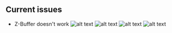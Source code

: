 ## Current issues
* Z-Buffer doesn't work
![alt text](https://github.com/MatejaMaric/erender/blob/master/source/shots/1.png)
![alt text](https://github.com/MatejaMaric/erender/blob/master/source/shots/2.png)
![alt text](https://github.com/MatejaMaric/erender/blob/master/source/shots/3.png)
![alt text](https://github.com/MatejaMaric/erender/blob/master/source/shots/4.png)
